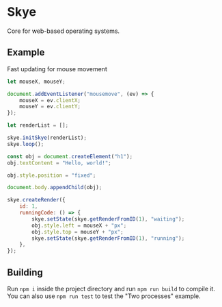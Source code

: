 # Skye
Core for web-based operating systems.

## Example
Fast updating for mouse movement
```js
let mouseX, mouseY;

document.addEventListener("mousemove", (ev) => {
    mouseX = ev.clientX;
    mouseY = ev.clientY;
});

let renderList = [];

skye.initSkye(renderList);
skye.loop();

const obj = document.createElement("h1");
obj.textContent = "Hello, world!";

obj.style.position = "fixed";

document.body.appendChild(obj);

skye.createRender({
    id: 1,
    runningCode: () => {
        skye.setState(skye.getRenderFromID(1), "waiting");
        obj.style.left = mouseX + "px";
        obj.style.top = mouseY + "px";
        skye.setState(skye.getRenderFromID(1), "running");
    },
});
```

## Building
Run `npm i` inside the project directory and run `npm run build` to compile it. You can also use `npm run test` to test the "Two processes" example.